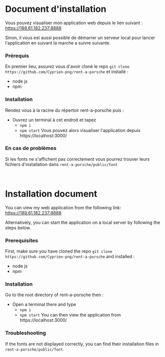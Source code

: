 # Document d'installation

Vous pouvez visualiser mon application web depuis le lien suivant : https://188.61.182.237:8888

Sinon, il vous est aussi possible de démarrer un serveur local pour lancer l'application en suivant la marche a suivre suivante.

### Prérequis
En premier lieu, assurez vous d'avoir cloné le repo `git clone https://github.com/Cyprien-png/rent-a-porsche` et installé :
* node js
* npm

### Installation
Rendez vous à la racine du répertoir rent-a-porsche puis :
* Ouvrez un terminal à cet endroit et tapez
  * `npm i`
  * `npm start`
Vous pouvez alors visualiser l'application depuis https://localhost:3000/

### En cas de problèmes
Si les fonts ne s'affichent pas correctement vous pourrez trouver leurs fichiers d'installation dans `rent-a-porsche/public/font`


<br>

# Installation document

You can view my web application from the following link: https://188.61.182.237:8888

Alternatively, you can start the application on a local server by following the steps below.

### Prerequisites
First, make sure you have cloned the repo `git clone https://github.com/Cyprien-png/rent-a-porsche` and installed :
* node js
* npm

### Installation
Go to the root directory of rent-a-porsche then :
* Open a terminal there and type
  * `npm i`
  * `npm start`
You can then view the application from https://localhost:3000/

### Troubleshooting
If the fonts are not displayed correctly, you can find their installation files in `rent-a-porsche/public/font`.
